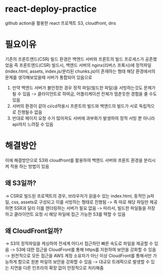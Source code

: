 # react-deploy-practice
github action을 활용한 react 프로젝트 S3, cloudfront, dns


# 필요이유
기존의 프론트엔드(CSR) 빌드 환경은 백엔드 서버와 프론트의 빌드 프로세스가 공존했었음
즉 프론트엔드(CSR) 빌드시, 백엔드 서버의 nginx(리버스 프록시)에 정적파일(index.html, assets, index.js/분리된 chunks.js)이 존재하는 형태
해당 환경에서의 문제를 생각해보았을때 서버가 통합되어 있음으로 
1. 만약 백엔드 서버가 불안정한 경우 정적 파일(빌드한 파일)을 서빙하는것도 문제가 될 수 있음
   -> 클라이언트로 하여금, 어플리케이션 전체가 멈춘듯한 경험을 줄 수도 있음
2. 서버의 환경이 같아 ci/cd적용시 프론트의 빌드와 백엔드의 빌드가 서로 독립적으로 진행될수 없음
3. 반대로 페이지 요청 수가 많아져도 서버에 과부화가 발생하여 정적 서빙 뿐 아니라 api까지 느려질 수 있음

# 해결방안
이에 해결방안으로 S3와 cloudfront를 활용하여 백엔드 서버와 프론트 환경을 분리시켜 적용 하는 방법이 있음

## 왜 S3일까?
 -> CSR로 빌드된 프로젝트의 경우, 브라우저가 읽을수 있는 index.html, 동적인 js파일, css, assets로 구성되고 이를 서빙하는 형태로 진행됨
 -> 즉 따로 해당 파일만 제공하면 SSR과 달리 이를 렌더링하는 서버가 필요 없음
 -> 따라서, 빌드한 파일들을 저장하고 클라이언트 요청 시 해당 파일에 접근 가능한 S3를 택할 수 있음

## 왜 CloudFront일까?
 -> S3의 정적파일을 캐싱하여 전세계 어디서 접근하던 빠른 속도로 파일을 제공할 수 있음
 -> S3에 대한 접근을 CloudFront를 통해 https를 지원하여 보안을 강화할 수 있음
 -> 원천적으로 모든 접근을 AWS 계정 소유자가 아닌 이상 CloudFront를 통해서만 가능하게 함으로 원본 파일의 보안을 강화할 수 있음
 -> 대규모 트래픽으로 발생할 수 있는 지연을 다른 인프라의 확장 없이 안정적으로 처리해줌




 
